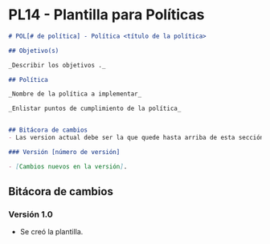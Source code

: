# PL14 - Plantilla para Políticas

```markdown
# POL[# de política] - Política <título de la política>

## Objetivo(s)

_Describir los objetivos ._

## Política

_Nombre de la política a implementar_

_Enlistar puntos de cumplimiento de la política_


## Bitácora de cambios
- Las version actual debe ser la que quede hasta arriba de esta sección

### Versión [número de versión]

- [Cambios nuevos en la versión].

```

## Bitácora de cambios

### Versión 1.0

- Se creó la plantilla.
